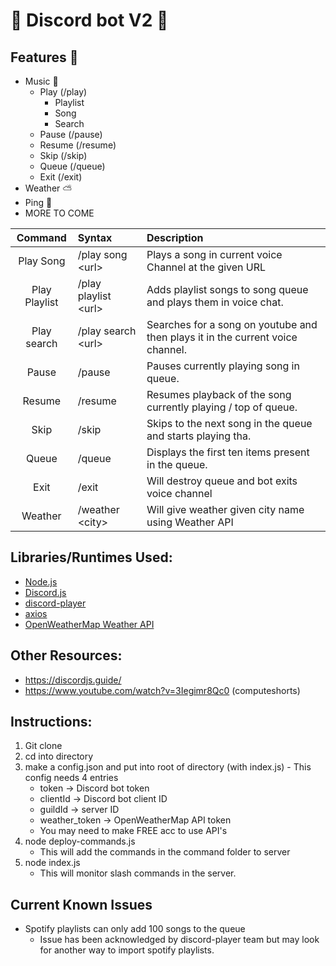 # 🤖  Discord bot V2 🤖

## Features 🔧
  - Music 🎵
    - Play (/play)
      - Playlist
      - Song
      - Search
    - Pause (/pause)
    - Resume (/resume)
    - Skip (/skip)
    - Queue (/queue)
    - Exit (/exit)
  - Weather ⛅
  - Ping 🏓
  - MORE TO COME

|Command   | Syntax   | Description   |
|:---:|:---|:---|
| Play Song   | /play song \<url>   | Plays a song in current voice Channel at the given URL  |
|Play Playlist| /play playlist \<url> | Adds playlist songs to song queue and plays them in voice chat.
| Play search | /play search \<url> | Searches for a song on youtube and then plays it in the current voice channel.
| Pause | /pause | Pauses currently playing song in queue.
| Resume | /resume | Resumes playback of the song currently playing / top of queue.
| Skip | /skip | Skips to the next song in the queue and starts playing tha.
| Queue | /queue | Displays the first ten items present in the queue.
| Exit | /exit | Will destroy queue and bot exits voice channel
| Weather | /weather \<city> | Will give weather given city name using Weather API

## Libraries/Runtimes Used:
  - [Node.js](https://nodejs.org/en/)
  - [Discord.js](https://discord.js.org/#/)
  - [discord-player](https://discord-player.js.org/)
  - [axios](https://axios-http.com/docs/intro)
  - [OpenWeatherMap Weather API](https://openweathermap.org/)

## Other Resources:
  - https://discordjs.guide/
  - https://www.youtube.com/watch?v=3Iegimr8Qc0 (computeshorts)

## Instructions:
  1. Git clone
  2. cd into directory
  3. make a config.json and put into root of directory (with index.js)
    - This config needs 4 entries
      - token -> Discord bot token
      - clientId -> Discord bot client ID
      - guildId -> server ID
      - weather_token -> OpenWeatherMap API token
	  - You may need to make FREE acc to use API's
  4. node deploy-commands.js
     - This will add the commands in the command folder to server
  5. node index.js
     - This will monitor slash commands in the server. 

## Current Known Issues
 - Spotify playlists can only add 100 songs to the queue
   - Issue has been acknowledged by discord-player team but may look for another way to import spotify playlists.